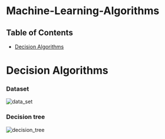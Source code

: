 # Machine-Learning-Algorithms

## Table of Contents

- [Decision Algorithms](#decision-algorithms)


# Decision Algorithms

### Dataset
![data_set](https://user-images.githubusercontent.com/102357822/224136660-6bc7be0c-3a03-4e9c-8aa6-ba109f7d9e44.png)

### Decision tree
![decision_tree](https://user-images.githubusercontent.com/102357822/224136723-0d98baa5-4d16-4ebd-9cfa-9c859ddb639f.jpg)
